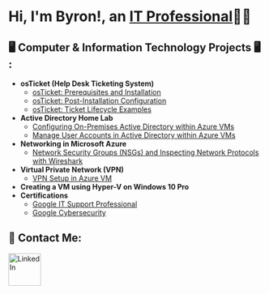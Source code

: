 <h1>Hi, I'm Byron!, an <a href="https://www.linkedin.com/in/byron-lacanal-jr/">IT Professional</a>👨‍💻</h1>
<h2>🖥️ Computer & Information Technology Projects 🖥️ :</h2>

- <b>osTicket (Help Desk Ticketing System)</b>
  - [osTicket: Prerequisites and Installation](https://github.com/Byron1z/osticket-prereqs-B1z)
  - [osTicket: Post-Installation Configuration](https://github.com/Byron1z/post-install-config-B1z)
  - [osTicket: Ticket Lifecycle Examples](https://github.com/Byron1z/ticket-lifecycle-B1z)
- <b> Active Directory Home Lab </b>
  - [Configuring On-Premises Active Directory within Azure VMs](https://github.com/Byron1z/configure-ad-B1z)
  - [Manage User Accounts in Active Directory within Azure VMs](https://github.com/Byron1z/managing-ad-B1z)
- <b>Networking in Microsoft Azure</b>
  - [Network Security Groups (NSGs) and Inspecting Network Protocols with Wireshark](https://github.com/Byron1z/azure-network-protocols-B1z)
- <b>Virtual Private Network (VPN)</b>
  - [VPN Setup in Azure VM](https://github.com/Byron1z/setup-vpn-B1z)
- <b>Creating a VM using Hyper-V on Windows 10 Pro</b>
- <b>Certifications</b>
  - [Google IT Support Professional](https://www.coursera.org/account/accomplishments/specialization/6ZP2EEGHALZE)
  - [Google Cybersecurity](https://www.coursera.org/account/accomplishments/specialization/R0JR8KWKJS9J)

<h2> 🤳 Contact Me:</h2>

[<img align="left" alt="LinkedIn" width="64px" src="https://static.vecteezy.com/system/resources/previews/018/930/587/original/linkedin-logo-linkedin-icon-transparent-free-png.png" />][linkedin] 

[LinkedIn]: https://www.linkedin.com/in/byron-lacanal-jr/

